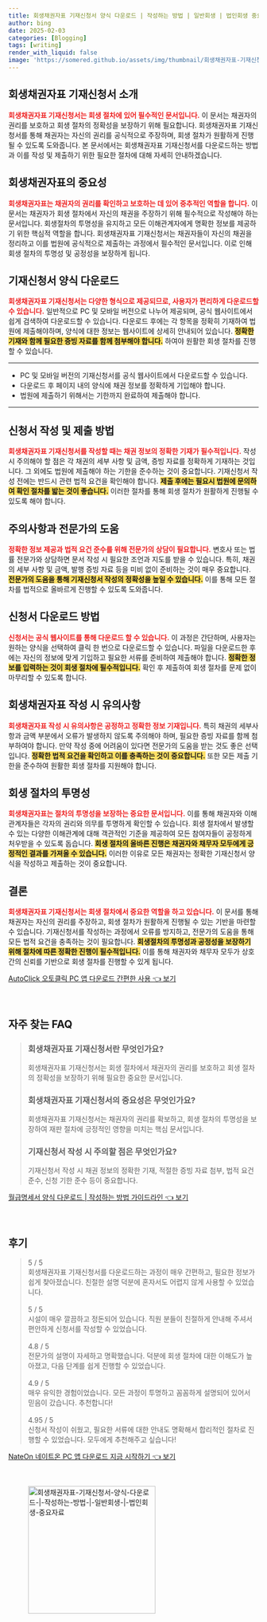 ```yaml
---
title: 회생채권자표 기재신청서 양식 다운로드 | 작성하는 방법 | 일반회생 | 법인회생 중요자료
author: bing
date: 2025-02-03
categories: [Blogging]
tags: [writing]
render_with_liquid: false
image: 'https://somered.github.io/assets/img/thumbnail/회생채권자표-기재신청서-양식-다운로드-|-작성하는-방법-|-일반회생-|-법인회생-중요자료.webp'
---
```



<h2 id='회생채권자표_기재신청서_소개'>회생채권자표 기재신청서 소개</h2>

<p><b><span style="color: #ee2323;">회생채권자표 기재신청서는 회생 절차에 있어 필수적인 문서입니다.</span></b> 이 문서는 채권자의 권리를 보호하고 회생 절차의 정확성을 보장하기 위해 필요합니다. 회생채권자표 기재신청서를 통해 채권자는 자신의 권리를 공식적으로 주장하며, 회생 절차가 원활하게 진행될 수 있도록 도와줍니다. 본 문서에서는 회생채권자표 기재신청서를 다운로드하는 방법과 이를 작성 및 제출하기 위한 필요한 절차에 대해 자세히 안내하겠습니다.</p>

<h2 id='회생채권자표의_중요성'>회생채권자표의 중요성</h2>

<p><b><span style="color: #ee2323;">회생채권자표는 채권자의 권리를 확인하고 보호하는 데 있어 중추적인 역할을 합니다.</span></b> 이 문서는 채권자가 회생 절차에서 자신의 채권을 주장하기 위해 필수적으로 작성해야 하는 문서입니다. 회생절차의 투명성을 유지하고 모든 이해관계자에게 명확한 정보를 제공하기 위한 핵심적 역할을 합니다. 회생채권자표 기재신청서는 채권자들이 자신의 채권을 정리하고 이를 법원에 공식적으로 제출하는 과정에서 필수적인 문서입니다. 이로 인해 회생 절차의 투명성 및 공정성을 보장하게 됩니다.</p>

<h2 id='기재신청서_양식_다운로드'>기재신청서 양식 다운로드</h2>

<p><b><span style="color: #ee2323;">회생채권자표 기재신청서는 다양한 형식으로 제공되므로, 사용자가 편리하게 다운로드할 수 있습니다.</span></b> 일반적으로 PC 및 모바일 버전으로 나누어 제공되며, 공식 웹사이트에서 쉽게 검색하여 다운로드할 수 있습니다. 다운로드 후에는 각 항목을 정확히 기재하여 법원에 제출해야하며, 양식에 대한 정보는 웹사이트에 상세히 안내되어 있습니다. <b><span style="background-color: #ffe066;">정확한 기재와 함께 필요한 증빙 자료를 함께 첨부해야 합니다.</span></b> 하여야 원활한 회생 절차를 진행할 수 있습니다.</p>

<hr />

<ul>
    <li>PC 및 모바일 버전의 기재신청서를 공식 웹사이트에서 다운로드할 수 있습니다.</li>
    <li>다운로드 후 페이지 내의 양식에 채권 정보를 정확하게 기입해야 합니다.</li>
    <li>법원에 제출하기 위해서는 기한까지 완료하여 제출해야 합니다.</li>
</ul>

<hr />

<h2 id='신청서_작성_및_제출_방법'>신청서 작성 및 제출 방법</h2>

<p><b><span style="color: #ee2323;">회생채권자표 기재신청서를 작성할 때는 채권 정보의 정확한 기재가 필수적입니다.</span></b> 작성 시 주의해야 할 점은 각 채권의 세부 사항 및 금액, 증빙 자료를 정확하게 기재하는 것입니다. 그 외에도 법원에 제출해야 하는 기한을 준수하는 것이 중요합니다. 기재신청서 작성 전에는 반드시 관련 법적 요건을 확인해야 합니다. <b><span style="background-color: #ffe066;">제출 후에는 필요시 법원에 문의하여 확인 절차를 밟는 것이 좋습니다.</span></b> 이러한 절차를 통해 회생 절차가 원활하게 진행될 수 있도록 해야 합니다.</p>

<h2 id='주의사항과_전문가의_도움'>주의사항과 전문가의 도움</h2>

<p><b><span style="color: #ee2323;">정확한 정보 제공과 법적 요건 준수를 위해 전문가의 상담이 필요합니다.</span></b> 변호사 또는 법률 전문가와 상담하면 문서 작성 시 필요한 조언과 지도를 받을 수 있습니다. 특히, 채권의 세부 사항 및 금액, 발행 증빙 자료 등을 미비 없이 준비하는 것이 매우 중요합니다. <b><span style="background-color: #ffe066;">전문가의 도움을 통해 기재신청서 작성의 정확성을 높일 수 있습니다.</span></b> 이를 통해 모든 절차를 법적으로 올바르게 진행할 수 있도록 도와줍니다.</p>

<h2 id='신청서_다운로드_방법'>신청서 다운로드 방법</h2>

<p><b><span style="color: #ee2323;">신청서는 공식 웹사이트를 통해 다운로드 할 수 있습니다.</span></b> 이 과정은 간단하며, 사용자는 원하는 양식을 선택하여 클릭 한 번으로 다운로드할 수 있습니다. 파일을 다운로드한 후에는 자신의 정보에 맞게 기입하고 필요한 서류를 준비하여 제출해야 합니다. <b><span style="background-color: #ffe066;">정확한 정보를 입력하는 것이 회생 절차에 필수적입니다.</span></b> 확인 후 제출하여 회생 절차를 문제 없이 마무리할 수 있도록 합니다.</p>

<h2 id='회생채권자표_작성_시_유의사항'>회생채권자표 작성 시 유의사항</h2>

<p><b><span style="color: #ee2323;">회생채권자표 작성 시 유의사항은 공정하고 정확한 정보 기재입니다.</span></b> 특히 채권의 세부사항과 금액 부분에서 오류가 발생하지 않도록 주의해야 하며, 필요한 증빙 자료를 함께 첨부하여야 합니다. 만약 작성 중에 어려움이 있다면 전문가의 도움을 받는 것도 좋은 선택입니다. <b><span style="background-color: #ffe066;">정확한 법적 요건을 확인하고 이를 충족하는 것이 중요합니다.</span></b> 또한 모든 제출 기한을 준수하여 원활한 회생 절차를 지원해야 합니다.</p>

<h2 id='회생_절차_투명성'>회생 절차의 투명성</h2>

<p><b><span style="color: #ee2323;">회생채권자표는 절차의 투명성을 보장하는 중요한 문서입니다.</span></b> 이를 통해 채권자와 이해 관계자들은 각자의 권리와 의무를 투명하게 확인할 수 있습니다. 회생 절차에서 발생할 수 있는 다양한 이해관계에 대해 객관적인 기준을 제공하여 모든 참여자들이 공정하게 처우받을 수 있도록 돕습니다. <b><span style="background-color: #ffe066;">회생 절차의 올바른 진행은 채권자와 채무자 모두에게 긍정적인 결과를 가져올 수 있습니다.</span></b> 이러한 이유로 모든 채권자는 정확한 기재신청서 양식을 작성하고 제출하는 것이 중요합니다.</p>

<h2 id='결론'>결론</h2>

<p><b><span style="color: #ee2323;">회생채권자표 기재신청서는 회생 절차에서 중요한 역할을 하고 있습니다.</span></b> 이 문서를 통해 채권자는 자신의 권리를 주장하고, 회생 절차가 원활하게 진행될 수 있는 기반을 마련할 수 있습니다. 기재신청서를 작성하는 과정에서 오류를 방지하고, 전문가의 도움을 통해 모든 법적 요건을 충족하는 것이 필요합니다. <b><span style="background-color: #ffe066;">회생절차의 투명성과 공정성을 보장하기 위해 절차에 따른 정확한 진행이 필수적입니다.</span></b> 이를 통해 채권자와 채무자 모두가 상호 간의 신뢰를 기반으로 회생 절차를 진행할 수 있게 됩니다.</p>


<p><a class="click-button" title="AutoClick 오토클릭 PC 앱 다운로드 간편한 사용" href="https://somered.github.io/posts/AutoClick-%EC%98%A4%ED%86%A0%ED%81%B4%EB%A6%AD-PC-%EC%95%B1-%EB%8B%A4%EC%9A%B4%EB%A1%9C%EB%93%9C-%EA%B0%84%ED%8E%B8%ED%95%9C-%EC%82%AC%EC%9A%A9/" rel="dofollow">AutoClick 오토클릭 PC 앱 다운로드 간편한 사용 👈 보기</a></p><br>
<h2 id='자주_찾는_FAQ'>자주 찾는 FAQ</h2>
<div itemscope="" itemtype="https://schema.org/FAQPage">
<blockquote>
<div itemscope="" itemprop="mainEntity" itemtype="https://schema.org/Question">
<h3 itemprop="name">회생채권자표 기재신청서란 무엇인가요?</h3>
<div itemscope="" itemprop="acceptedAnswer" itemtype="https://schema.org/Answer">
<span itemprop="text">
<p>회생채권자표 기재신청서는 회생 절차에서 채권자의 권리를 보호하고 회생 절차의 정확성을 보장하기 위해 필요한 중요한 문서입니다.</p>
</span>
</div>
</div>
<div itemscope="" itemprop="mainEntity" itemtype="https://schema.org/Question">
<h3 itemprop="name">회생채권자표 기재신청서의 중요성은 무엇인가요?</h3>
<div itemscope="" itemprop="acceptedAnswer" itemtype="https://schema.org/Answer">
<span itemprop="text">
<p>회생채권자표 기재신청서는 채권자의 권리를 확보하고, 회생 절차의 투명성을 보장하여 재판 절차에 긍정적인 영향을 미치는 핵심 문서입니다.</p>
</span>
</div>
</div>
<div itemscope="" itemprop="mainEntity" itemtype="https://schema.org/Question">
<h3 itemprop="name">기재신청서 작성 시 주의할 점은 무엇인가요?</h3>
<div itemscope="" itemprop="acceptedAnswer" itemtype="https://schema.org/Answer">
<span itemprop="text">
<p>기재신청서 작성 시 채권 정보의 정확한 기재, 적절한 증빙 자료 첨부, 법적 요건 준수, 신청 기한 준수 등이 중요합니다.</p>
</span>
</div>
</div>
</blockquote>
</div>
<p><a class="click-button" title="월급명세서 양식 다운로드 | 작성하는 방법 가이드라인" href="https://somered.github.io/posts/%EC%9B%94%EA%B8%89%EB%AA%85%EC%84%B8%EC%84%9C-%EC%96%91%EC%8B%9D-%EB%8B%A4%EC%9A%B4%EB%A1%9C%EB%93%9C-%EC%9E%91%EC%84%B1%ED%95%98%EB%8A%94-%EB%B0%A9%EB%B2%95-%EA%B0%80%EC%9D%B4%EB%93%9C%EB%9D%BC%EC%9D%B8/" rel="dofollow">월급명세서 양식 다운로드 | 작성하는 방법 가이드라인 👈 보기</a></p><br>
<h2 id='후기'>후기</h2>
<div itemscope itemtype="https://schema.org/Product">
  <blockquote>
  <div itemprop="review" itemscope itemtype="https://schema.org/Review">
      <div itemprop="reviewRating" itemscope itemtype="https://schema.org/Rating"> <span itemprop="ratingValue">5</span> / <span itemprop="bestRating">5</span> </div>
      <span itemprop="reviewBody">회생채권자표 기재신청서를 다운로드하는 과정이 매우 간편하고, 필요한 정보가 쉽게 찾아졌습니다. 친절한 설명 덕분에 혼자서도 어렵지 않게 사용할 수 있었습니다.</span>
  </div>
  <br>
  <div itemprop="review" itemscope itemtype="https://schema.org/Review">
      <div itemprop="reviewRating" itemscope itemtype="https://schema.org/Rating"> <span itemprop="ratingValue">5</span> / <span itemprop="bestRating">5</span> </div>
      <span itemprop="reviewBody">시설이 매우 깔끔하고 정돈되어 있습니다. 직원 분들이 친절하게 안내해 주셔서 편안하게 신청서를 작성할 수 있었습니다.</span>
  </div>
  <br>
  <div itemprop="review" itemscope itemtype="https://schema.org/Review">
      <div itemprop="reviewRating" itemscope itemtype="https://schema.org/Rating"> <span itemprop="ratingValue">4.8</span> / <span itemprop="bestRating">5</span> </div>
      <span itemprop="reviewBody">전문가의 설명이 자세하고 명확했습니다. 덕분에 회생 절차에 대한 이해도가 높아졌고, 다음 단계를 쉽게 진행할 수 있었습니다.</span>
  </div>
  <br>
  <div itemprop="review" itemscope itemtype="https://schema.org/Review">
      <div itemprop="reviewRating" itemscope itemtype="https://schema.org/Rating"> <span itemprop="ratingValue">4.9</span> / <span itemprop="bestRating">5</span> </div>
      <span itemprop="reviewBody">매우 유익한 경험이었습니다. 모든 과정이 투명하고 꼼꼼하게 설명되어 있어서 믿음이 갔습니다. 추천합니다!</span>
  </div>
  <br>
  <div itemprop="review" itemscope itemtype="https://schema.org/Review">
      <div itemprop="reviewRating" itemscope itemtype="https://schema.org/Rating"> <span itemprop="ratingValue">4.95</span> / <span itemprop="bestRating">5</span> </div>
      <span itemprop="reviewBody">신청서 작성이 쉬웠고, 필요한 서류에 대한 안내도 명확해서 합리적인 절차로 진행할 수 있었습니다. 모두에게 추천해주고 싶습니다!</span>
  </div>
  </blockquote>
</div>
<p><a class="click-button" title="NateOn 네이트온 PC 앱 다운로드 지금 시작하기" href="https://somered.github.io/posts/NateOn-%EB%84%A4%EC%9D%B4%ED%8A%B8%EC%98%A8-PC-%EC%95%B1-%EB%8B%A4%EC%9A%B4%EB%A1%9C%EB%93%9C-%EC%A7%80%EA%B8%88-%EC%8B%9C%EC%9E%91%ED%95%98%EA%B8%B0/" rel="dofollow">NateOn 네이트온 PC 앱 다운로드 지금 시작하기 👈 보기</a></p><br>
<figure class="image"><img src="https://somered.github.io/assets/img/thumbnail/회생채권자표-기재신청서-양식-다운로드-|-작성하는-방법-|-일반회생-|-법인회생-중요자료.webp" alt="회생채권자표-기재신청서-양식-다운로드-|-작성하는-방법-|-일반회생-|-법인회생-중요자료" width="256" height="256"></figure>